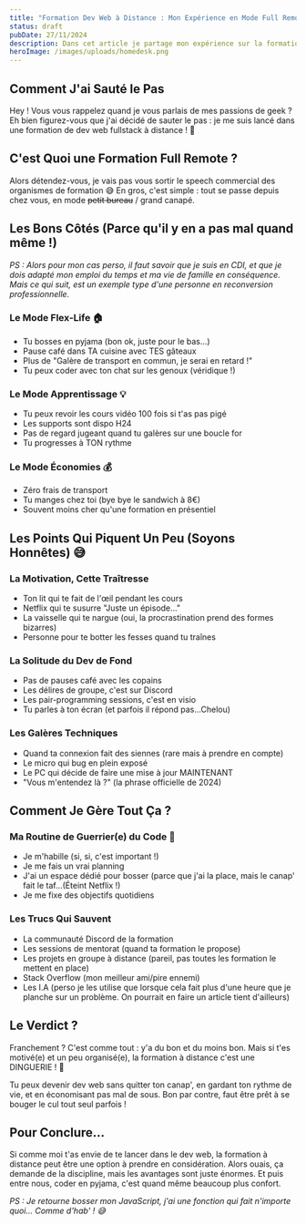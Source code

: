 ```yaml
---
title: "Formation Dev Web à Distance : Mon Expérience en Mode Full Remote ! 🎓"
status: draft
pubDate: 27/11/2024
description: Dans cet article je partage mon expérience sur la formation à distance.
heroImage: /images/uploads/homedesk.png
---
```


## Comment J'ai Sauté le Pas

Hey ! Vous vous rappelez quand je vous parlais de mes passions de geek ? Eh bien figurez-vous que j'ai décidé de sauter le pas : je me suis lancé dans une formation de dev web fullstack à distance ! 🚀

## C'est Quoi une Formation Full Remote ?

Alors détendez-vous, je vais pas vous sortir le speech commercial des organismes de formation 😅 En gros, c'est simple : tout se passe depuis chez vous, en mode ~~petit bureau~~ / grand canapé.

## Les Bons Côtés (Parce qu'il y en a pas mal quand même !)

_PS : Alors pour mon cas perso, il faut savoir que je suis en CDI, et que je dois adapté mon emploi du temps et ma vie de famille en conséquence. Mais ce qui suit, est un exemple type d'une personne en reconversion professionnelle._

### Le Mode Flex-Life 🏠

- Tu bosses en pyjama (bon ok, juste pour le bas...)
- Pause café dans TA cuisine avec TES gâteaux
- Plus de "Galère de transport en commun, je serai en retard !"
- Tu peux coder avec ton chat sur les genoux (véridique !)

### Le Mode Apprentissage 💡

- Tu peux revoir les cours vidéo 100 fois si t'as pas pigé
- Les supports sont dispo H24
- Pas de regard jugeant quand tu galères sur une boucle for
- Tu progresses à TON rythme

### Le Mode Économies 💰

- Zéro frais de transport
- Tu manges chez toi (bye bye le sandwich à 8€)
- Souvent moins cher qu'une formation en présentiel

## Les Points Qui Piquent Un Peu (Soyons Honnêtes) 😅

### La Motivation, Cette Traîtresse

- Ton lit qui te fait de l'œil pendant les cours
- Netflix qui te susurre "Juste un épisode..."
- La vaisselle qui te nargue (oui, la procrastination prend des formes bizarres)
- Personne pour te botter les fesses quand tu traînes

### La Solitude du Dev de Fond

- Pas de pauses café avec les copains
- Les délires de groupe, c'est sur Discord
- Les pair-programming sessions, c'est en visio
- Tu parles à ton écran (et parfois il répond pas...Chelou)

### Les Galères Techniques

- Quand ta connexion fait des siennes (rare mais à prendre en compte)
- Le micro qui bug en plein exposé
- Le PC qui décide de faire une mise à jour MAINTENANT
- "Vous m'entendez là ?" (la phrase officielle de 2024)

## Comment Je Gère Tout Ça ?

### Ma Routine de Guerrier(e) du Code 💪

- Je m'habille (si, si, c'est important !)
- Je me fais un vrai planning
- J'ai un espace dédié pour bosser (parce que j'ai la place, mais le canap' fait le taf...(Éteint Netflix !)
- Je me fixe des objectifs quotidiens

### Les Trucs Qui Sauvent

- La communauté Discord de la formation
- Les sessions de mentorat (quand ta formation le propose)
- Les projets en groupe à distance (pareil, pas toutes les formation le mettent en place)
- Stack Overflow (mon meilleur ami/pire ennemi)
- Les I.A (perso je les utilise que lorsque cela fait plus d'une heure que je planche sur un problème. On pourrait en faire un article tient d'ailleurs)

## Le Verdict ?

Franchement ? C'est comme tout : y'a du bon et du moins bon. Mais si t'es motivé(e) et un peu organisé(e), la formation à distance c'est une DINGUERIE ! 🚀

Tu peux devenir dev web sans quitter ton canap', en gardant ton rythme de vie, et en économisant pas mal de sous. Bon par contre, faut être prêt à se bouger le cul tout seul parfois !

## Pour Conclure...

Si comme moi t'as envie de te lancer dans le dev web, la formation à distance peut être une option à prendre en considération. Alors ouais, ça demande de la discipline, mais les avantages sont juste énormes. Et puis entre nous, coder en pyjama, c'est quand même beaucoup plus confort.

_PS : Je retourne bosser mon JavaScript, j'ai une fonction qui fait n'importe quoi... Comme d'hab' ! 😅_
